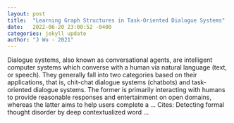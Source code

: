 ```yaml
---
layout: post
title:  "Learning Graph Structures in Task-Oriented Dialogue Systems"
date:   2022-06-20 23:00:52 -0400
categories: jekyll update
author: "J Wu - 2021"
---
```

Dialogue systems, also known as conversational agents, are intelligent computer systems which converse with a human via natural language (text, or speech). They generally fall into two categories based on their applications, that is, chit-chat dialogue systems (chatbots) and task-oriented dialogue systems. The former is primarily interacting with humans to provide reasonable responses and entertainment on open domains, whereas the latter aims to help users complete a …
Cites: ‪Detecting formal thought disorder by deep contextualized word …‬  